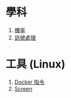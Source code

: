 # 學科
1. [機率](courses\probability)
2. [訊號處理](courses\Digital_Signal_Processing)

# 工具 (Linux)
1. [Docker 指令](tools\docker)
1. [Screen](tools\screen)
